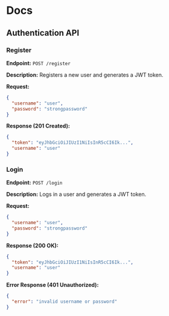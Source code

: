 # Docs

## Authentication API

### Register

**Endpoint:** `POST /register`

**Description:** Registers a new user and generates a JWT token.

**Request:**

```json
{
  "username": "user",
  "password": "strongpassword"
}
```

**Response (201 Created):**

```json
{
  "token": "eyJhbGciOiJIUzI1NiIsInR5cCI6Ik...",
  "username": "user"
}
```

### Login

**Endpoint:** `POST /login`

**Description:** Logs in a user and generates a JWT token.

**Request:**

```json
{
  "username": "user",
  "password": "strongpassword"
}
```

**Response (200 OK):**

```json
{
  "token": "eyJhbGciOiJIUzI1NiIsInR5cCI6Ik...",
  "username": "user"
}
```

**Error Response (401 Unauthorized):**

```json
{
  "error": "invalid username or password"
}
```

